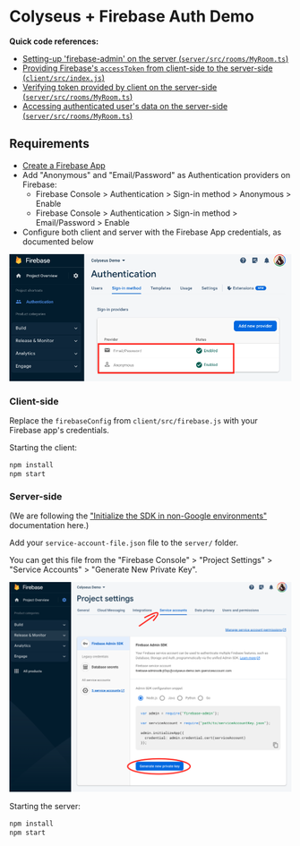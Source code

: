 # Colyseus + Firebase Auth Demo

**Quick code references:**

- [Setting-up 'firebase-admin' on the server (`server/src/rooms/MyRoom.ts`)](https://github.com/colyseus/demo-firebase-authentication/blob/main/server/src/rooms/MyRoom.ts#L11)
- [Providing Firebase's `accessToken` from client-side to the server-side (`client/src/index.js`)](https://github.com/colyseus/demo-firebase-authentication/blob/main/client/src/index.js#L20-L24)
- [Verifying token provided by client on the server-side (`server/src/rooms/MyRoom.ts`)](https://github.com/colyseus/demo-firebase-authentication/blob/main/server/src/rooms/MyRoom.ts#L20-L22)
- [Accessing authenticated user's data on the server-side (`server/src/rooms/MyRoom.ts`)](https://github.com/colyseus/demo-firebase-authentication/blob/main/server/src/rooms/MyRoom.ts#L26)

## Requirements

- [Create a Firebase App](https://firebase.google.com/docs/web/setup#create-project)
- Add "Anonymous" and "Email/Password" as Authentication providers on Firebase:
	- Firebase Console > Authentication > Sign-in method > Anonymous > Enable
	- Firebase Console > Authentication > Sign-in method > Email/Password > Enable
- Configure both client and server with the Firebase App credentials, as documented below

![](firebase-auth-screenshot.png)

### Client-side

Replace the `firebaseConfig` from `client/src/firebase.js` with your Firebase app's credentials.

Starting the client:

```
npm install
npm start
```

### Server-side

(We are following the ["Initialize the SDK in non-Google environments"](https://firebase.google.com/docs/admin/setup#initialize_the_sdk_in_non-google_environments) documentation here.)

Add your `service-account-file.json` file to the `server/` folder.

You can get this file from the "Firebase Console" > "Project Settings" > "Service Accounts" > "Generate New Private Key".

![](serviceAccountKey-screenshot.png)

Starting the server:

```
npm install
npm start
```
